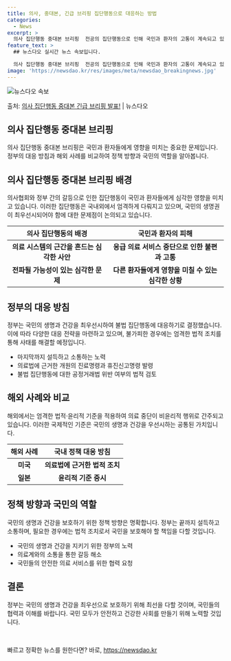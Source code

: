 ```yaml
---
title: 의사, 중대본, 긴급 브리핑 집단행동으로 대응하는 방법
categories:
  - News
excerpt: >
  의사 집단행동 중대본 브리핑  전공의 집단행동으로 인해 국민과 환자의 고통이 계속되고 있는 상황에서, 의사협…
feature_text: >
  ## 뉴스다오 실시간 뉴스 속보입니다.

  의사 집단행동 중대본 브리핑  전공의 집단행동으로 인해 국민과 환자의 고통이 계속되고 있는 상황에서, 의사협…
image: 'https://newsdao.kr/res/images/meta/newsdao_breakingnews.jpg'
---
```


![뉴스다오 속보](https://newsdao.kr/res/images/meta/newsdao_breakingnews.jpg)

<p>출처: <a href="https://newsdao.kr/4162" rel="dofollow">의사 집단행동 중대본 긴급 브리핑 발표!</a> | 뉴스다오</p>

<h2 data-ke-size="size26">의사 집단행동 중대본 브리핑</h2>
<p data-ke-size="size16">의사 집단행동 중대본 브리핑은 국민과 환자들에게 영향을 미치는 중요한 문제입니다. 정부의 대응 방침과 해외 사례를 비교하여 정책 방향과 국민의 역할을 알아봅니다.</p>

<h2 data-ke-size="size24">의사 집단행동 중대본 브리핑 배경</h2>
<p data-ke-size="size16">의사협회와 정부 간의 갈등으로 인한 집단행동이 국민과 환자들에게 심각한 영향을 미치고 있습니다. 이러한 집단행동은 국내외에서 엄격하게 다뤄지고 있으며, 국민의 생명권이 최우선시되어야 함에 대한 문제점이 논의되고 있습니다.</p>

<table>
<thead>
  <tr>
    <th>의사 집단행동의 배경</th>
    <th>국민과 환자의 피해</th>
  </tr>
</thead>
<tbody>
  <tr>
    <td style="text-align: center; height: 17px;"><b>의료 시스템의 근간을 흔드는 심각한 사안</b></td>
    <td style="text-align: center; height: 17px;"><b>응급 의료 서비스 중단으로 인한 불편과 고통</b></td>
  </tr>
  <tr>
    <td style="text-align: center; height: 17px;"><b>전파될 가능성이 있는 심각한 문제</b></td>
    <td style="text-align: center; height: 17px;"><b>다른 환자들에게 영향을 미칠 수 있는 심각한 상황</b></td>
  </tr>
</tbody>
</table>

<h2 data-ke-size="size24">정부의 대응 방침</h2>
<p data-ke-size="size16">정부는 국민의 생명과 건강을 최우선시하여 불법 집단행동에 대응하기로 결정했습니다. 이에 따라 다양한 대응 전략을 마련하고 있으며, 불가피한 경우에는 엄격한 법적 조치를 통해 사태를 해결할 예정입니다.</p>

<ul>
  <li>마지막까지 설득하고 소통하는 노력</li>
  <li>의료법에 근거한 개원의 진료명령과 휴진신고명령 발령</li>
  <li>불법 집단행동에 대한 공정거래법 위반 여부의 법적 검토</li>
</ul>

<h2 data-ke-size="size24">해외 사례와 비교</h2>
<p data-ke-size="size16">해외에서는 엄격한 법적·윤리적 기준을 적용하여 의료 중단이 비윤리적 행위로 간주되고 있습니다. 이러한 국제적인 기준은 국민의 생명과 건강을 우선시하는 공통된 가치입니다.</p>

<table>
<thead>
  <tr>
    <th>해외 사례</th>
    <th>국내 정책 대응 방침</th>
  </tr>
</thead>
<tbody>
  <tr>
    <td style="text-align: center; height: 17px;"><b>미국</b></td>
    <td style="text-align: center; height: 17px;"><b>의료법에 근거한 법적 조치</b></td>
  </tr>
  <tr>
    <td style="text-align: center; height: 17px;"><b>일본</b></td>
    <td style="text-align: center; height: 17px;"><b>윤리적 기준 중시</b></td>
  </tr>
</tbody>
</table>

<h2 data-ke-size="size24">정책 방향과 국민의 역할</h2>
<p data-ke-size="size16">국민의 생명과 건강을 보호하기 위한 정책 방향은 명확합니다. 정부는 끝까지 설득하고 소통하며, 필요한 경우에는 법적 조치로서 국민을 보호해야 할 책임을 다할 것입니다.</p>

<ul>
  <li>국민의 생명과 건강을 지키기 위한 정부의 노력</li>
  <li>의료계와의 소통을 통한 갈등 해소</li>
  <li>국민들의 안전한 의료 서비스를 위한 협력 요청</li>
</ul>

<h2 data-ke-size="size24">결론</h2>
<p data-ke-size="size16">정부는 국민의 생명과 건강을 최우선으로 보호하기 위해 최선을 다할 것이며, 국민들의 협력과 이해를 바랍니다. 국민 모두가 안전하고 건강한 사회를 만들기 위해 노력할 것입니다.</p>
<p data-ke-size="size16">&nbsp;</p> 

빠르고 정확한 뉴스를 원한다면? 바로, <a href="https://newsdao.kr" rel="dofollow">https://newsdao.kr</a>


